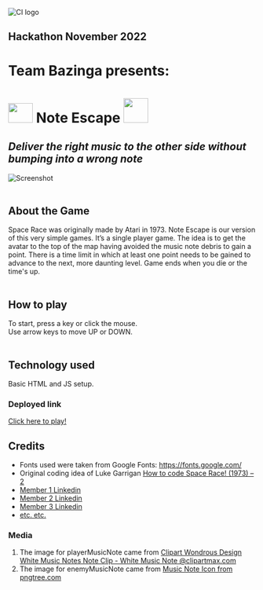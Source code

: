 ![CI logo](https://codeinstitute.s3.amazonaws.com/fullstack/ci_logo_small.png)

## Hackathon November 2022
# Team **Bazinga** presents: 
#  <img src="https://cdn-icons-png.flaticon.com/512/461/461146.png" width="50px" height="40px"> **Note Escape**  <img src="https://cdn-icons-png.flaticon.com/512/651/651717.png" width="50px" height="50px">
## *Deliver the right music to the other side without bumping into a wrong note*

![Screenshot](#)
<br>
<br>

## About the Game
Space Race was originally made by Atari in 1973. Note Escape is our version of this very simple games. It’s a single player game. The idea is to get the avatar to the top of the map having avoided the music note debris to gain a point. There is a time limit in which at least one point needs to be gained to advance to the next, more daunting level. Game ends when you die or the time's up.
<br>
<br>

## How to play
To start, press a key or click the mouse.<br>
Use arrow keys to move UP or DOWN.
<br>
<br>

## Technology used
Basic HTML and JS setup.

### Deployed link
[Click here to play!](https://www.example.com)

## Credits
* Fonts used were taken from Google Fonts: https://fonts.google.com/
* Original coding idea of Luke Garrigan [How to code Space Race! (1973) – 2](https://codeheir.com/2019/02/10/how-to-code-space-race-1973-2/)
* [Member 1 Linkedin](https://www.linkedin.com)
* [Member 2 Linkedin](https://www.linkedin.com)
* [Member 3 Linkedin](https://www.linkedin.com)
* [etc. etc.](https://www.example.com)

### Media
1. The image for playerMusicNote came from [Clipart Wondrous Design White Music Notes Note Clip - White Music Note @clipartmax.com](https://www.clipartmax.com/middle/m2i8H7N4K9b1Z5b1_clipart-wondrous-design-white-music-notes-note-clip-white-music-note/)
2. The image for enemyMusicNote came from [Music Note Icon from pngtree.com](https://png.pngtree.com/png-vector/20190329/ourlarge/pngtree-vector-music-note-icon-png-image_889465.jpg)
